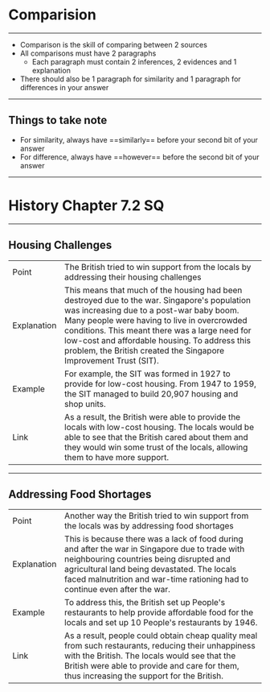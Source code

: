 # Comparision
--- 
- Comparison is the skill of comparing between 2 sources
- All comparisons must have 2 paragraphs
	- Each paragraph must contain 2 inferences, 2 evidences and 1 explanation
- There should also be 1 paragraph for similarity and 1 paragraph for differences in your answer

---
## Things to take note
- For similarity, always have ==similarly== before your second bit of your answer
- For difference, always have ==however== before the second bit of your answer

---
 
# History Chapter 7.2 SQ
---
## Housing Challenges

|             |                                                                                                                                                                                                                                                                                                                                                                 |
| ----------- | --------------------------------------------------------------------------------------------------------------------------------------------------------------------------------------------------------------------------------------------------------------------------------------------------------------------------------------------------------------- |
| Point       | The British tried to win support from the locals by addressing their housing challenges                                                                                                                                                                                                                                                                         |
| Explanation | This means that much of the housing had been destroyed due to the war. Singapore's population was increasing due to a post-war baby boom. Many people were having to live in overcrowded conditions. This meant there was a large need for low-cost and affordable housing. To address this problem, the British created the Singapore Improvement Trust (SIT). |
| Example     | For example, the SIT was formed in 1927 to provide for low-cost housing. From 1947 to 1959, the SIT managed to build 20,907 housing and shop units.                                                                                                                                                                                                             |
| Link        | As a result, the British were able to provide the locals with low-cost housing. The locals would be able to see that the British cared about them and they would win some trust of the locals, allowing them to have more support.                                                                                                                              |

---
## Addressing Food Shortages

|             |                                                                                                                                                                                                                                                                          |
| ----------- | ------------------------------------------------------------------------------------------------------------------------------------------------------------------------------------------------------------------------------------------------------------------------ |
| Point       | Another way the British tried to win support from the locals was by addressing food shortages                                                                                                                                                                            |
| Explanation | This is because there was a lack of food during and after the war in Singapore due to trade with neighbouring countries being disrupted and agricultural land being devastated. The locals faced malnutrition and war-time rationing had to continue even after the war. |
| Example     | To address this, the British set up People's restaurants to help provide affordable food for the locals and set up 10 People's restaurants by 1946.                                                                                                                      |
| Link        | As a result, people could obtain cheap quality meal from such restaurants, reducing their unhappiness with the British. The locals would see that the British were able to provide and care for them, thus increasing the support for the British.                       |
